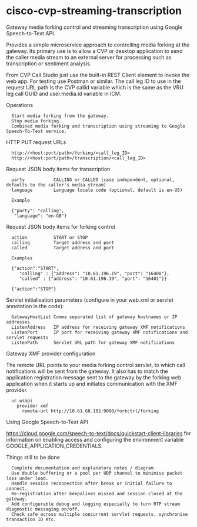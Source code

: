 # cisco-cvp-streaming-transcription

Gateway media forking control and streaming transcription using Google Speech-to-Text API.

Provides a simple microservice approach to controlling media forking at the gateway.
Its primary use is to allow a CVP or desktop application to send the caller media stream to an
external server for processing such as transcription or sentiment analysis.

From CVP Call Studio just use the built-in REST Client element to invoke the web app.
For testing use Postman or similar.
The call leg ID to use in the request URL path is the CVP callid variable which is the same as
the VRU leg call GUID and user.media.id variable in ICM.

Operations

      Start media forking from the gateway.
      Stop media forking.
      Combined media forking and transcription using streaming to Google Speech-To-Text service.

HTTP PUT request URLs

      http://<host:port/path>/forking/<call_leg_ID>
      http://<host:port/path>/transcription/<call_leg_ID>

Request JSON body items for transcription

      party           CALLING or CALLED (case independent, optional, defaults to the caller's media stream)
      language        Language locale code (optional, default is en-US)
      
      Example
      
      {"party": "calling",
       "language": "en-GB"}
      
Request JSON body items for forking control

      action          START or STOP
      calling         Target address and port
      called          Target address and port
      
      Examples
      
      {"action":"START",
	     "calling" : {"address": "10.61.196.19", "port": "16400"},
	     "called" : {"address": "10.61.196.19", "port": "16401"}}
       
      {"action":"STOP"}
      
Servlet initialisation parameters (configure in your web.xml or servlet annotation in the code):

      GatewayHostList Comma separated list of gateway hostnames or IP addresses
      ListenAddress   IP address for receiving gateway XMF notifications
      ListenPort      IP port for receiving gateway XMF notifications and servlet requests
      ListenPath      Servlet URL path for gateway XMF notifications
      
Gateway XMF provider configuration

The remote URL points to your media forking control servlet, to which call notifications will be sent from the gateway. It also has to match the application registration message sent to the gateway by the forking web application when it starts up and initiates communication with the XMF provider.

      uc wsapi
        provider xmf
          remote-url http://10.61.68.102:9090/forkctrl/forking

Using Google Speech-to-Text API

https://cloud.google.com/speech-to-text/docs/quickstart-client-libraries for information on enabling access and configuring the environment variable GOOGLE_APPLICATION_CREDENTIALS.

Things still to be done

      Complete documentation and explanatory notes / diagram.
      Use double buffering or a pool per UDP channel to minimise packet loss under load.
      Handle session reconnection after break or initial failure to connect.
      Re-registration after keepalives missed and session closed at the gateway.
      Add configurable debug and logging especially to turn RTP stream diagnostic messaging on/off.
      Check safe across multiple concurrent servlet requests, synchronise transaction ID etc.


